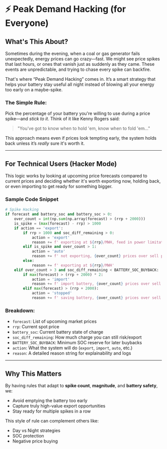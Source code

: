# ⚡ Peak Demand Hacking (for Everyone)

## What's This About?

Sometimes during the evening, when a coal or gas generator fails unexpectedly, energy prices can go crazy—fast. We might see price spikes that last hours, or ones that vanish just as suddenly as they came. These events are unpredictable, and trying to chase every spike can backfire.

That's where “Peak Demand Hacking” comes in. It’s a smart strategy that helps your battery stay useful all night instead of blowing all your energy too early on a maybe-spike.

### The Simple Rule:

Pick the percentage of your battery you're willing to use during a price spike—and *stick to it*. Think of it like Kenny Rogers said:

> "You've got to know when to hold 'em, know when to fold 'em..."

This approach means even if prices look tempting early, the system holds back unless it’s *really* sure it's worth it.

---

## For Technical Users (Hacker Mode)

This logic works by looking at upcoming price forecasts compared to current prices and deciding whether it's worth exporting now, holding back, or even importing to get ready for something bigger.

### Sample Code Snippet


```python
# Spike Hacking
if forecast and battery_soc and battery_soc > 0:
    over_count = int(np.sum(np.array(forecast) > (rrp + 2000)))
    is_spike = (max(forecast) - rrp) > 1000
    if action == 'export':
        if rrp > 1000 and soc_diff_remaining > 0:
            action = 'export'
            reason += f' exporting at ${rrp}/MWH, feed in power limitation {feed_in_power_limitation}W'
        elif is_spike and over_count > 1:
            action = 'auto'
            reason += f' not exporting, {over_count} prices over sell price {sell_price}c'
        else:
            reason += f' exporting at ${rrp}/MWH'
    elif over_count > 3 and soc_diff_remaining < BATTERY_SOC_BUYBACK:
        if max(forecast) > (rrp + 2000) * 2:
            action = 'import'
            reason += f' import battery, {over_count} prices over sell price {sell_price}c'
        elif max(forecast) > (rrp + 2000):
            action = 'stopped'
            reason += f' saving battery, {over_count} prices over sell price {sell_price}c'

```

### Breakdown:

* `forecast`: List of upcoming market prices
* `rrp`: Current spot price
* `battery_soc`: Current battery state of charge
* `soc_diff_remaining`: How much charge you can still risk/export
* `BATTERY_SOC_BUYBACK`: Minimum SOC reserve for later buybacks
* `action`: What the system will do (`export`, `import`, `auto`, etc.)
* `reason`: A detailed reason string for explainability and logs

---

## Why This Matters

By having rules that adapt to **spike count**, **magnitude**, and **battery safety**, we:

* Avoid emptying the battery too early
* Capture truly high-value export opportunities
* Stay ready for multiple spikes in a row

This style of rule can complement others like:

* Day vs Night strategies
* SOC protection
* Negative price buying
